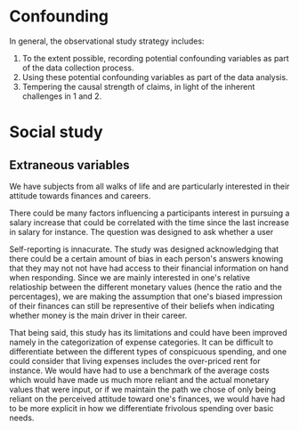 # Confounding

In general, the observational study strategy includes:
1. To the extent possible, recording potential confounding
variables as part of the data collection process.
2. Using these potential confounding variables as part of the data
analysis.
3. Tempering the causal strength of claims, in light of the
inherent challenges in 1 and 2.




# Social study

## Extraneous variables

We have subjects from all walks of life and are particularly interested in their attitude towards finances and careers.

There could be many factors influencing a participants interest in pursuing a salary increase that could be correlated with the time since the last increase in salary for instance. The question was designed to ask whether a user

Self-reporting is innacurate. The study was designed acknowledging that there could be a certain amount of bias in each person's answers knowing that they may not not have had access to their financial information on hand when responding. Since we are mainly interested in one's relative relatioship between the different monetary values (hence the ratio and the percentages),
we are making the assumption that one's biased impression of their finances can still  be representive of their beliefs when indicating whether money is the main driver in their career.

That being said, this study has its limitations and could have been improved namely in the categorization of expense categories. It can be difficult to differentiate between the different types of conspicuous spending, and one could consider that living expenses includes the over-priced rent for instance. We would have had to use a benchmark of the average costs which would have made us much more reliant and the actual monetary values that were input, or if we maintain the path we chose of only being reliant on the perceived attitude toward one's finances, we would have had to be more explicit in how we differentiate frivolous spending over basic needs.
